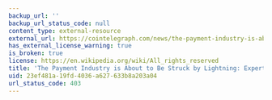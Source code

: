 ```yaml
---
backup_url: ''
backup_url_status_code: null
content_type: external-resource
external_url: https://cointelegraph.com/news/the-payment-industry-is-about-to-be-struck-by-lightning-expert-take
has_external_license_warning: true
is_broken: true
license: https://en.wikipedia.org/wiki/All_rights_reserved
title: 'The Payment Industry is About to Be Struck by Lightning: Expert Take'
uid: 23ef481a-19fd-4036-a627-633b8a203a04
url_status_code: 403
---
```

